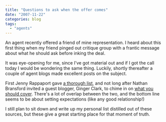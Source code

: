 ```yaml
---
title: "Questions to ask when the offer comes"
date: "2007-11-22"
categories: blog
tags:
  - "agents"
---
```


An agent recently offered a friend of mine representation. I heard about this first thing when my friend pinged out critique group with a frantic message about what he should ask before inking the deal.

It was eye-opening for me, since I've got material out and if I got the call today I would be wondering the same thing. Luckily, shortly thereafter a couple of agent blogs made excellent posts on the subject.

First Jenny Rappaport gave [a thorough list](http://litsoup.blogspot.com/2007/10/question-1.html), and not long after Nathan Bransford invited a guest blogger, Ginger Clark, to chime in on [what you should cover](http://nathanbransford.blogspot.com/2007/10/guest-blog-ginger-clark-on-how-to.html). There's a lot of overlap between the two, and the bottom line seems to be about setting expectations (like any good relationship!)

I still plan to sit down and write up my personal list distilled out of these sources, but these give a great starting place for that moment of truth.
